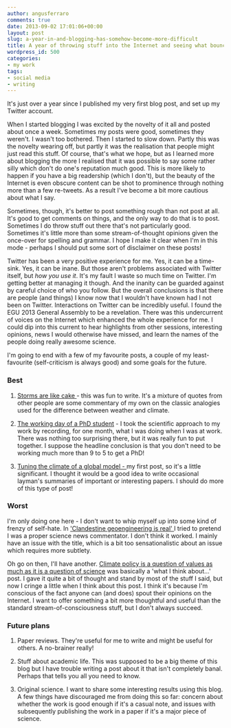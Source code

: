 ```yaml
---
author: angusferraro
comments: true
date: 2013-09-02 17:01:06+00:00
layout: post
slug: a-year-in-and-blogging-has-somehow-become-more-difficult
title: A year of throwing stuff into the Internet and seeing what bounces back
wordpress_id: 500
categories:
- my work
tags:
- social media
- writing
---
```


It's just over a year since I published my very first blog post, and
set up my Twitter account.

When I started blogging I was excited by the novelty of it all and
posted about once a week. Sometimes my posts were good, sometimes they
weren't. I wasn't too bothered. Then I started to slow down. Partly
this was the novelty wearing off, but partly it was the realisation
that people might just read this stuff. Of course, that's what we
hope, but as I learned more about blogging the more I realised that it
was possible to say some rather silly which don't do one's reputation
much good. This is more likely to happen if you have a big readership
(which I don't), but the beauty of the Internet is even obscure
content can be shot to prominence through nothing more than a few
re-tweets. As a result I've become a bit more cautious about what I
say.

Sometimes, though, it's better to post something rough than not post
at all. It's good to get comments on things, and the only way to do
that is to post. Sometimes I do throw stuff out there that's not
particularly good. Sometimes it's little more than some
stream-of-thought opinions given the once-over for spelling and
grammar. I hope I make it clear when I'm in this mode - perhaps I
should put some sort of disclaimer on these posts!

Twitter has been a very positive experience for me. Yes, it can be a
time-sink. Yes, it can be inane. But those aren't problems associated
with Twitter itself, but _how you use it_. It's my fault I waste so
much time on Twitter. I'm getting better at managing it though. And
the inanity can be guarded against by careful choice of who you
follow. But the overall conclusions is that there are people (and
things) I know now that I wouldn't have known had I not been on
Twitter. Interactions on Twitter can be incredibly useful. I found the
EGU 2013 General Assembly to be a revelation. There was this
undercurrent of voices on the Internet which enhanced the whole
experience for me. I could dip into this current to hear highlights
from other sessions, interesting opinions, news I would otherwise have
missed, and learn the names of the people doing really awesome
science.

I'm going to end with a few of my favourite posts, a couple of my
least-favourite (self-criticism is always good) and some goals for the
future.

### Best
	
  1. [Storms are like cake ](http://angusferraro.wordpress.com/2012/11/19/storms-are-like-cake-analogies-for-weather-and-climate/)-
     this was fun to write. It's a mixture of quotes from other people
     are some commentary of my own on the classic analogies used for
     the difference between weather and climate.
	
  2. [The working day of a PhD student](http://angusferraro.wordpress.com/2013/02/05/the-working-day-of-a-phd-student/) -
     I took the scientific approach to my work by recording, for one
     month, what I was doing when I was at work. There was nothing too
     surprising there, but it was really fun to put together. I
     suppose the headline conclusion is that you don't need to be
     working much more than 9 to 5 to get a PhD!
	
  3. [Tuning the climate of a global model - ](http://angusferraro.wordpress.com/2012/08/30/paper-review-tuning-the-climate-of-a-global-model/)my
     first post, so it's a little significant. I thought it would be a
     good idea to write occasional layman's summaries of important or
     interesting papers. I should do more of this type of post!

### Worst

I'm only doing one here - I don't want to whip myself up into some
kind of frenzy of self-hate. In
['Clandestine geoengineering is real' ](http://angusferraro.wordpress.com/2012/10/16/clandestine-geoengineering-is-real/)I
tried to pretend I was a proper science news commentator. I don't
think it worked. I mainly have an issue with the title, which is a bit
too sensationalistic about an issue which requires more subtlety.

Oh go on then, I'll have
another. [Climate policy is a question of values as much as it is a question of science](http://angusferraro.wordpress.com/2013/08/06/climate-policy-is-a-question-of-values-as-much-as-it-is-a-question-of-science/)
was basically a 'what I think about...' post. I gave it quite a bit of
thought and stand by most of the stuff I said, but now I cringe a
little when I think about this post. I think it's because I'm
conscious of the fact anyone can (and does) spout their opinions on
the Internet. I want to offer something a bit more thoughtful and
useful than the standard stream-of-consciousness stuff, but I don't
always succeed.

### Future plans
	
  1. Paper reviews. They're useful for me to write and might be useful
     for others. A no-brainer really!
	
  2. Stuff about academic life. This was supposed to be a big theme of
     this blog but I have trouble writing a post about it that isn't
     completely banal. Perhaps that tells you all you need to know.
	
  3. Original science. I want to share some interesting results using
     this blog. A few things have discouraged me from doing this so
     far: concern about whether the work is good enough if it's a
     casual note, and issues with subsequently publishing the work in
     a paper if it's a major piece of science.
